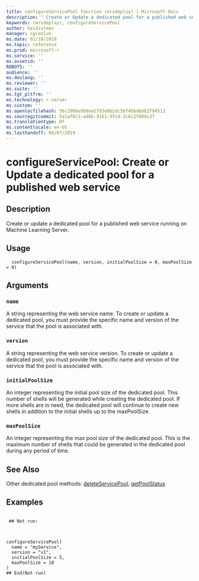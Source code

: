 ```yaml
---
title: configureServicePool function (mrsdeploy) | Microsoft Docs
description: " Create or Update a dedicated pool for a published web service running on Machine Learning Server. "
keywords: (mrsdeploy), configureServicePool
author: heidisteen
manager: cgronlun
ms.date: 01/18/2019
ms.topic: reference
ms.prod: microsoft-r
ms.service: ''
ms.assetid: ''
ROBOTS: ''
audience: ''
ms.devlang: ''
ms.reviewer: ''
ms.suite: ''
ms.tgt_pltfrm: ''
ms.technology: r-server
ms.custom: ''
ms.openlocfilehash: 56c2906e9b8ea2793e0b2dc5bf4bbd68b2f94513
ms.sourcegitcommit: 5a1af0c1-a46b-4161-9fcd-2c6c2f004c37
ms.translationtype: HT
ms.contentlocale: en-US
ms.lasthandoff: 06/07/2019
---
```

 # <a name="configureservicepool-create-or-update-a-dedicated-pool-for-a-published-web-service"></a>configureServicePool: Create or Update a dedicated pool for a published web service 
 ## <a name="description"></a>Description

Create or update a dedicated pool for a published web service running on Machine Learning Server.


 ## <a name="usage"></a>Usage

```   
  configureServicePool(name, version, initialPoolSize = 0, maxPoolSize = 0)

```

 ## <a name="arguments"></a>Arguments



 ### `name`
 A string representing the web service name. To create or update a dedicated pool, you must provide the specific name and version of the  service that the pool is associated with.



 ### `version`
 A string representing the web service version. To create or update a dedicated pool, you must provide the specific name and version of the  service that the pool is associated with. 



 ### `initialPoolSize`
 An integer representing the initial pool size of the dedicated pool. This number of shells will be generated while creating the dedicated pool. If more shells are in need, the dedicated pool will continue  to create new shells in addition to the initial shells up to the maxPoolSize.



 ### `maxPoolSize`
 An integer representing the max pool size of the dedicated pool. This is the maximum number of shells that could be generated in the  dedicated pool during any period of time.



 ## <a name="see-also"></a>See Also

Other dedicated pool methods: [deleteServicePool](DeleteServicePool.md), [getPoolStatus](GetPoolStatus.md)

 ## <a name="examples"></a>Examples

 ```

  ## Not run:



configureServicePool(
   name = "myService",
   version = "v1",
   initialPoolSize = 5,
   maxPoolSize = 10
)
 ## End(Not run) 
```

